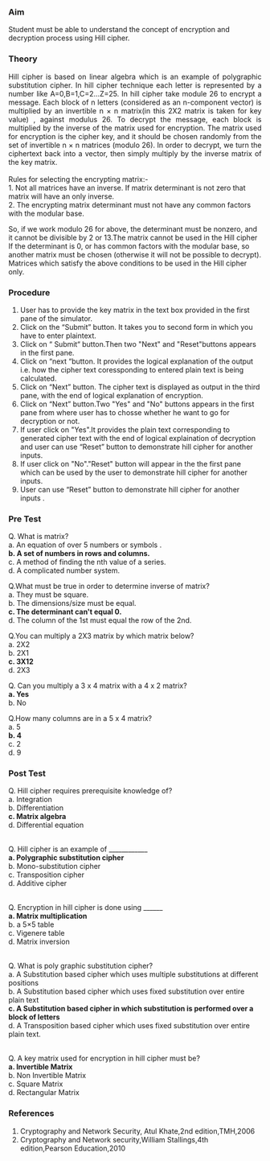### Aim
Student must be able to understand the concept of encryption and decryption process using Hill cipher.
### Theory
<div align="justify">Hill cipher is based on linear algebra which is an example of polygraphic substitution cipher. In hill cipher technique each letter is represented by a number like A=0,B=1,C=2...Z=25. In hill cipher take module 26 to encrypt a message. Each block of n letters (considered as an n-component vector) is multiplied by an invertible n × n matrix(in this 2X2 matrix is taken for key value) , against modulus 26. To decrypt the message, each block is multiplied by the inverse of the matrix used for encryption. The matrix used for encryption is the cipher key, and it should be chosen randomly from the set of invertible n × n matrices (modulo 26). In order to decrypt, we turn the ciphertext back into a vector, then simply multiply by the inverse matrix of the key matrix.</div><br>
Rules for selecting the encrypting matrix:-<br>
1. Not all matrices have an inverse. If matrix determinant is not zero that matrix will have an only inverse.<br>
2. The encrypting matrix determinant must not have any common factors with the modular base.<br>

So, if we work modulo 26 for above, the determinant must be nonzero, and it cannot be divisible by 2 or 13.The matrix cannot be used in the Hill cipher If the determinant is 0, or has common factors with the modular base, so another matrix must be chosen (otherwise it will not be possible to decrypt). Matrices which satisfy the above conditions to be used in the Hill cipher only.</div>
### Procedure
1. User has to provide the key matrix in the text box provided in the first pane of the simulator.<br>
2. Click on the “Submit” button. It takes you to second form in which you have to enter plaintext.<br>
3. Click on “ Submit“ button.Then two "Next" and "Reset"buttons appears in the first pane.<br>
4. Click on “next “button. It provides the logical explanation of the output i.e. how the cipher text coressponding to entered plain text is being calculated.<br>
5. Click on “Next” button. The cipher text is displayed as output in the third pane, with the end of logical explanation of encryption.<br>
6. Click on “Next” button.Two "Yes" and "No" buttons appears in the first pane from where user has to chosse whether he want to go for decryption or not.<br>
7. If user click on "Yes".It provides the plain text corresponding to generated cipher text with the end of logical explaination of decryption and user can use “Reset” button to demonstrate hill cipher for another inputs.<br>
8. If user click on "No"."Reset" button will appear in the the first pane which can be used by the user to demonstrate hill cipher for another inputs.<br>
9. User can use “Reset” button to demonstrate hill cipher for another inputs .<br>
### Pre Test
Q. What is matrix?<br>
a. An equation of over 5 numbers or symbols .<br>
<b>b. A set of numbers in rows and columns.</b><br>
c. A method of finding the nth value of a series.<br>
d. A complicated number system.<br>

Q.What must be true in order to determine inverse of matrix?<br>
a. They must be square.<br>
b. The dimensions/size must be equal.<br>
<b>c. The determinant can't equal 0.</b><br>
d. The column of the 1st must equal the row of the 2nd.<br>

Q.You can multiply a 2X3 matrix by which matrix below?<br>
a. 2X2<br>
b. 2X1<br>
<b>c. 3X12</b><br>
d. 2X3<br>

Q. Can you multiply a 3 x 4 matrix with a 4 x 2 matrix?<br>
<b>a. Yes</b><br>
b. No<br>

Q.How many columns are in a 5 x 4 matrix?<br>
a. 5<br>
<b>b. 4</b><br>
c. 2<br>
d. 9<br>

### Post Test
Q. Hill cipher requires prerequisite knowledge of?<br>
a. Integration<br>
b. Differentiation<br>
<b>c. Matrix algebra</b><br>
d. Differential equation<br><br>

Q. Hill cipher is an example of ____________<br>
<b>a. Polygraphic substitution cipher</b><br>
b. Mono-substitution cipher<br>
c. Transposition cipher<br>
d. Additive cipher<br><br>

Q. Encryption in hill cipher is done using ______<br>
<b>a. Matrix multiplication</b><br>
b. a 5×5 table<br>
c. Vigenere table<br>
d. Matrix inversion<br><br>

Q. What is poly graphic substitution cipher?<br>
a. A Substitution based cipher which uses multiple substitutions at different positions<br>
b. A Substitution based cipher which uses fixed substitution over entire plain text<br>
<b>c. A Substitution based cipher in which substitution is performed over a block of letters</b><br>
d. A Transposition based cipher which uses fixed substitution over entire plain text.<br><br>

Q. A key matrix used for encryption in hill cipher must be?<br>
<b>a. Invertible Matrix</b><br>
b. Non Invertible Matrix<br>
c. Square Matrix<br>
d. Rectangular Matrix<br>
### References<br>
1. Cryptography and Network Security, Atul Khate,2nd edition,TMH,2006<br>
2. Cryptography and Network security,William Stallings,4th edition,Pearson Education,2010
